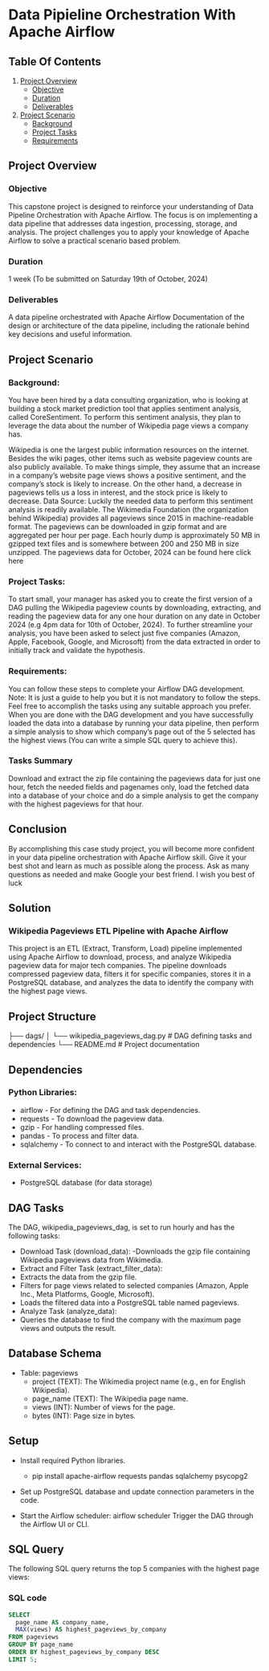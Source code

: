 # Data Pipieline Orchestration With Apache Airflow

## Table Of Contents
1. [Project Overview](#Project-Overview)
   * [Objective](#Objective)
   * [Duration](#duration)
   * [Deliverables](#Deliverables)
2. [Project Scenario](#Project-Scenario)
   * [Background](#Background)
   * [Project Tasks](#Project-Tasks)
   * [Requirements](#Requirements)


## Project Overview
### Objective
This capstone project is designed to reinforce your understanding of Data Pipeline Orchestration with Apache Airflow. The focus is on implementing a data pipeline that addresses data ingestion, processing, storage, and analysis. The project challenges you to apply your knowledge of Apache Airflow to solve a practical scenario based problem.

### Duration
1 week (To be submitted on Saturday 19th of October, 2024)

### Deliverables
A data pipeline orchestrated with Apache Airflow
Documentation of the design or architecture of the data pipeline, including the rationale behind key decisions and useful information.

## Project Scenario
### Background:
You have been hired by a data consulting organization, who is looking at building a stock market prediction tool that applies sentiment analysis, called CoreSentiment. To perform this sentiment analysis, they plan to leverage the data about the number of Wikipedia page views a company has.

Wikipedia is one the largest public information resources on the internet. Besides the wiki pages, other items such as website pageview counts are also publicly available. To make things simple, they assume that an increase in a company’s website page views shows a positive sentiment, and the company’s stock is likely to increase. On the other hand, a decrease in pageviews tells us a loss in interest, and the stock price is likely to decrease. Data Source: Luckily the needed data to perform this sentiment analysis is readily available. The Wikimedia Foundation (the organization behind Wikipedia) provides all pageviews since 2015 in machine-readable format. The pageviews can be downloaded in gzip format and are aggregated per hour per page. Each hourly dump is approximately 50 MB in gzipped text files and is somewhere between 200 and 250 MB in size unzipped. The pageviews data for October, 2024 can be found here click here

### Project Tasks:
To start small, your manager has asked you to create the first version of a DAG pulling the Wikipedia pageview counts by downloading, extracting, and reading the pageview data for any one hour duration on any date in October 2024 (e.g 4pm data for 10th of October, 2024). To further streamline your analysis, you have been asked to select just five companies (Amazon, Apple, Facebook, Google, and Microsoft) from the data extracted in order to initially track and validate the hypothesis.

### Requirements:
You can follow these steps to complete your Airflow DAG development. Note: It is just a guide to help you but it is not mandatory to follow the steps. Feel free to accomplish the tasks using any suitable approach you prefer. When you are done with the DAG development and you have successfully loaded the data into a database by running your data pipeline, then perform a simple analysis to show which company’s page out of the 5 selected has the highest views (You can write a simple SQL query to achieve this).

### Tasks Summary
Download and extract the zip file containing the pageviews data for just one hour, fetch the needed fields and pagenames only, load the fetched data into a database of your choice and do a simple analysis to get the company with the highest pageviews for that hour.

## Conclusion
By accomplishing this case study project, you will become more confident in your data pipeline orchestration with Apache Airflow skill. Give it your best shot and learn as much as possible along the process. Ask as many questions as needed and make Google your best friend. I wish you best of luck

## Solution
### Wikipedia Pageviews ETL Pipeline with Apache Airflow
This project is an ETL (Extract, Transform, Load) pipeline implemented using Apache Airflow to download, process, and analyze Wikipedia pageview data for major tech companies. The pipeline downloads compressed pageview data, filters it for specific companies, stores it in a PostgreSQL database, and analyzes the data to identify the company with the highest page views.

## Project Structure
├── dags/
│   └── wikipedia_pageviews_dag.py   # DAG defining tasks and dependencies
└── README.md                        # Project documentation

## Dependencies
### Python Libraries:

- airflow - For defining the DAG and task dependencies.
- requests - To download the pageview data.
- gzip - For handling compressed files.
- pandas - To process and filter data.
- sqlalchemy - To connect to and interact with the PostgreSQL database.

### External Services:
- PostgreSQL database (for data storage)

## DAG Tasks
The DAG, wikipedia_pageviews_dag, is set to run hourly and has the following tasks:

- Download Task (download_data):
  -Downloads the gzip file containing Wikipedia pageviews data from Wikimedia.
- Extract and Filter Task (extract_filter_data):
 - Extracts the data from the gzip file.
 - Filters for page views related to selected companies (Amazon, Apple Inc., Meta Platforms, Google, Microsoft).
 - Loads the filtered data into a PostgreSQL table named pageviews.
- Analyze Task (analyze_data): 
 - Queries the database to find the company with the maximum page views and outputs the result.

## Database Schema
- Table: pageviews
  - project (TEXT): The Wikimedia project name (e.g., en for English Wikipedia).
  - page_name (TEXT): The Wikipedia page name.
  - views (INT): Number of views for the page.
  - bytes (INT): Page size in bytes.

## Setup
- Install required Python libraries.
  - pip install apache-airflow requests pandas sqlalchemy psycopg2
-  Set up PostgreSQL database and update connection parameters in the code.

- Start the Airflow scheduler:
airflow scheduler
Trigger the DAG through the Airflow UI or CLI.

## SQL Query
The following SQL query returns the top 5 companies with the highest page views:

### SQL code
```sql
SELECT
  page_name AS company_name,
  MAX(views) AS highest_pageviews_by_company
FROM pageviews
GROUP BY page_name
ORDER BY highest_pageviews_by_company DESC
LIMIT 5;
```


